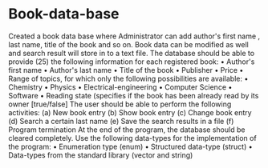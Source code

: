 # Book-data-base
Created a book data base where Administrator can add author's first name , last name, title of the book and so on.
Book data can be modified as well and search result will store in to a text file.
The database should be able to provide (25)
the following information for each registered book:
• Author's first name
• Author's last name
• Title of the book
• Publisher
• Price
• Range of topics, for which only the following possibilities are available:
• Chemistry
• Physics
• Electrical-engineering
• Computer Science
• Software
• Reading state (specifies if the book has been already read by its owner [true/false]
The user should be able to perform the following activities:
(a) New book entry
(b) Show book entry
(c) Change book entry
(d) Search a certain last name
(e) Save the search results in a file
(f) Program termination
At the end of the program, the database should be cleared completely.
Use the following data-types for the implementation of the program:
• Enumeration type (enum)
• Structured data-type (struct)
• Data-types from the standard library (vector and string)
